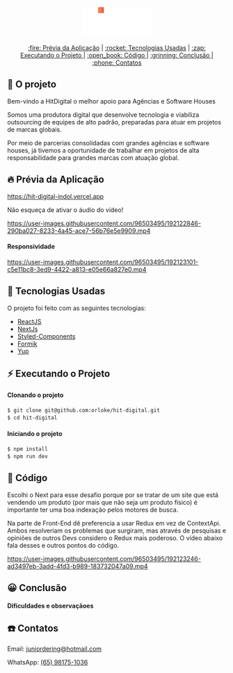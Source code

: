 <div align="center" style="margin-bottom: 20px;">
<img alt="demonstração da pagina" src="./public/assets/logo.png" width="auto" heigth="auto"/>
</div>

<div align="center" style="margin: 20px;">
    <p align="center" >
      <a href="#fire-prévia-da-aplicação"> :fire: Prévia da Aplicação</a> |
      <a href="#rocket-tecnologias-usadas"> :rocket: Tecnologias Usadas</a> |
      <a href="#zap-executando-o-projeto"> :zap: Executando o Projeto </a> |
      <a href="#open_book-código"> :open_book: Código </a> |
      <a href="#grinning-conclusão"> :grinning: Conclusão </a> |
      <a href="#phone-contatos"> :phone: Contatos </a>
    </p>
</div>

## :barber: O projeto

Bem-vindo a HitDigital o melhor apoio para Agências e Software Houses


Somos uma produtora digital que desenvolve tecnologia e viabiliza outsourcing de equipes de alto padrão, preparadas para atuar em projetos de marcas globais.

Por meio de parcerias consolidadas com grandes agências e software houses, já tivemos a oportunidade de trabalhar em projetos de alta responsabilidade para grandes marcas com atuação global.

## :fire: Prévia da Aplicação

https://hit-digital-indol.vercel.app

Não esqueça de ativar o áudio do vídeo!


https://user-images.githubusercontent.com/96503495/192122846-290ba027-8233-4a45-ace7-56b76e5e9909.mp4


#### Responsividade

https://user-images.githubusercontent.com/96503495/192123101-c5e11bc8-3ed9-4422-a813-e05e66a827e0.mp4



## :rocket: Tecnologias Usadas

O projeto foi feito com as seguintes tecnologias:

- [ReactJS](https://pt-br.reactjs.org/)
- [NextJs](https://nextjs.org)
- [Styled-Components](https://styled-components.com/)
- [Formik](https://formik.org)
- [Yup](https://www.npmjs.com/package/yup)

## :zap: Executando o Projeto
#### Clonando o projeto

```sh
$ git clone git@github.com:orloke/hit-digital.git
$ cd hit-digital
```

#### Iniciando o projeto

```sh
$ npm install
$ npm run dev
```

## :open_book: Código

Escolhi o Next para esse desafio porque por se tratar de um site que está vendendo um produto (por mais que não seja um produto físico) é importante ter uma boa indexação pelos motores de busca.

Na parte de Front-End dê preferencia a usar Redux em vez de ContextApi. Ambos resolveriam os problemas que surgiram, mas através de pesquisas e opiniões de outros Devs considero o Redux mais poderoso. O vídeo abaixo fala desses e outros pontos do código.



https://user-images.githubusercontent.com/96503495/192123246-ad3497eb-3add-4fd3-b989-183732047a09.mp4



## :grinning: Conclusão

#### Dificuldades e observaçãoes




## :phone: Contatos

Email: [juniordering@hotmail.com](juniordering@hotmail.com)

WhatsApp: [(65) 98175-1036](https://wa.me/5565981751036)


